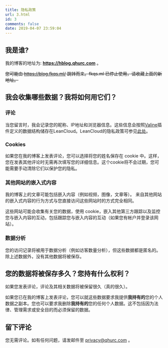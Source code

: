 ```yaml
---
title: 隐私政策
url: 3.html
id: 3
comments: false
date: 2019-04-07 23:59:04
---
```


我是谁?
----

我的博客的地址为: **https://hblog.qhurc.com** 。

~~您可能由 https://blog.fkqs.ml/ 跳转而来。fkqs.ml 已停止使用，请收藏上面的新地址。~~

我会收集哪些数据？我将如何用它们？
-----------------

### 评论

当您留言时，我会记录您的昵称、IP地址和浏览器信息。这些信息会按照[Valine](https://valine.js.org/)插件定义的数据结构储存在LeanCloud。LeanCloud的隐私政策可参见[此处](https://leancloud.app/terms/)。

### Cookies

如果您在我的博客上发表评论，您可以选择将您的姓名保存在 cookie 中。这样，您在发表其他评论时无需再次填写您的详细信息。这个cookie将不会过期，您可能需要手动清除它们以保护您的隐私。

### 其他网站的嵌入式内容

我的博客上的文章可能包括嵌入内容（例如视频，图像，文章等）。 来自其他网站的嵌入式内容的行为方式与您直接访问这些网站时的方式完全相同。

这些网站可能会收集有关您的数据，使用 cookie，嵌入其他第三方跟踪以及监控您与嵌入内容的互动，包括跟踪您与嵌入内容的互动（如果您有帐户并登录该网站）。

### 数据分析

您的访问记录将被用于数据分析（例如访客数量分析），但这些数据都是匿名的。除上述数据外，没有其他数据将被保存。

您的数据将被保存多久？您持有什么权利？
-----------

如果您发表评论，评论及其相关数据将被保留很久（真的很久）。

如果您已在我的博客上发表评论，您可以就这些数据要求我提供**我持有的**您的个人数据之副本。您也可以要求我删除**我持有的**您的任何个人数据。这不包括因为法律、管理需求或安全目的而必须保留的数据。

留下评论
----

您无需评论。如有任何问题，请发邮件至 [privacy@qhurc.com](mailto:privacy@qhurc.com) 。